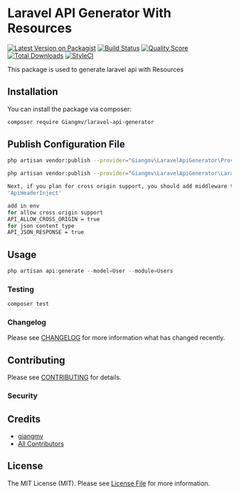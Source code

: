 # Laravel API Generator With Resources

[![Latest Version on Packagist](https://img.shields.io/packagist/v/Giangmv/laravel-api-generator.svg?style=flat-square)](https://packagist.org/packages/Giangmv/laravel-api-generator)
[![Build Status](https://img.shields.io/travis/Giangmv/laravel-api-generator/master.svg?style=flat-square)](https://travis-ci.org/Giangmv/laravel-api-generator)
[![Quality Score](https://img.shields.io/scrutinizer/g/Giangmv/laravel-api-generator.svg?style=flat-square)](https://scrutinizer-ci.com/g/Giangmv/laravel-api-generator)
[![Total Downloads](https://img.shields.io/packagist/dt/Giangmv/laravel-api-generator.svg?style=flat-square)](https://packagist.org/packages/Giangmv/laravel-api-generator)
[![StyleCI](https://github.styleci.io/repos/218828115/shield?branch=master)](https://github.styleci.io/repos/218828115)

This package is used to generate laravel api with Resources

## Installation

You can install the package via composer:

```bash
composer require Giangmv/laravel-api-generator
```

## Publish Configuration File

```bash
php artisan vendor:publish --provider="Giangmv\LaravelApiGenerator\Providers\RepositoryServiceProvider" --tag="repository-config"

php artisan vendor:publish --provider="Giangmv\LaravelApiGenerator\LaravelApiGeneratorServiceProvider" --tag="config"

Next, if you plan for cross origin support, you should add middleware to your api middleware group within your app/Http/Kernel.php file:
'ApiHeaderInject'

add in env
for allow cross origin support
API_ALLOW_CROSS_ORIGIN = true
for json content type
API_JSON_RESPONSE = true
```

## Usage

``` php
php artisan api:generate --model=User --module=Users
```

### Testing

``` bash
composer test
```

### Changelog

Please see [CHANGELOG](CHANGELOG.md) for more information what has changed recently.

## Contributing

Please see [CONTRIBUTING](CONTRIBUTING.md) for details.

### Security

## Credits

- [giangmv](https://github.com/Giangmv)
- [All Contributors](../../contributors)

## License

The MIT License (MIT). Please see [License File](LICENSE.md) for more information.
